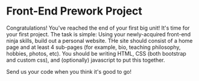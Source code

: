 # Front-End Prework Project

Congratulations! You've reached the end of your first big unit! It's time for your first project.
The task is simple: Using your newly-acquired front-end ninja skills, build out a personal website.
THe site should consist of a home page and at least 4 sub-pages (for example, bio, teaching philosophy, hobbies, photos, etc). You should be writing HTML, CSS (both bootstrap and custom css), and (optionally) javascript to put this together.

Send us your code when you think it's good to go!
